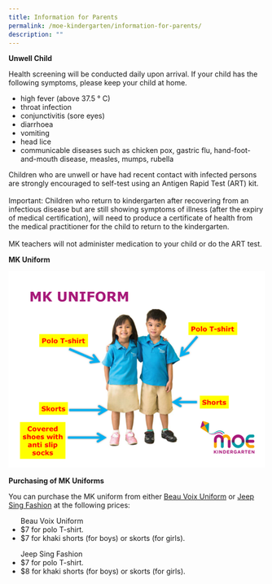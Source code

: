 ```yaml
---
title: Information for Parents
permalink: /moe-kindergarten/information-for-parents/
description: ""
---
```

<p><b>Unwell Child</b></p>
<p>Health screening will be conducted daily upon arrival. If your child has the following symptoms, please keep your child at home.</p>
<ul><li>high fever (above 37.5 ° C)</li>
<li>throat infection</li>
<li>conjunctivitis (sore eyes)</li>
<li>diarrhoea</li>
<li>vomiting</li>
<li>head lice</li>
<li>communicable diseases such as chicken pox, gastric flu, hand-foot-and-mouth disease, measles, mumps, rubella</li></ul><p></p>
<p>Children who are unwell or have had recent contact with infected persons are strongly encouraged to self-test using an Antigen Rapid Test (ART) kit.<br><br>
Important: Children who return to kindergarten after recovering from an infectious disease but are still showing symptoms of illness (after the expiry of medical certification), will need to produce a certificate of health from the medical practitioner for the child to return to the kindergarten.<br><br>
MK teachers will not administer medication to your child or do the ART test.<br></p>
<p><b>MK Uniform</b>
</p><center><img src="/images/mkuniform.png"></center><p></p>
<p><b>Purchasing of MK Uniforms</b></p>
<p>You can purchase the MK uniform from either <a href="https://beauvoix.com.sg/" target="_blank" rel="noopener">Beau Voix Uniform</a> or <a href="https://jeepsinguniform.com/collections/moe-kindergarten-uniforms" target="_blank" rel="noopener">Jeep Sing Fashion</a> at the following prices:</p>
<p></p><ul>Beau Voix Uniform
	<li>$7 for polo T-shirt.</li>
	<li>$7 for khaki shorts (for boys) or skorts (for girls).</li></ul>
<ul>Jeep Sing Fashion
	<li>$7 for polo T-shirt.</li>
	<li>$8 for khaki shorts (for boys) or skorts (for girls).</li></ul><p></p>